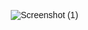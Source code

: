 
![Screenshot (1)](https://github.com/user-attachments/assets/88704af6-ca74-4fa6-95c0-59702e353639)

<!DOCTYPE html>
<html lang="en">
<head>
    <meta charset="UTF-8">
    <meta name="viewport" content="width=device-width, initial-scale=1.0">
    <meta name="description" content="Maverick Education - A platform to be trained as Maverick">
    <meta name="keywords" content="Maverick, Education, Training">
    <title>Maverick Education</title>
    <style>
        * {
            margin: 0;
            padding: 0;
            box-sizing: border-box;
            font-family: Arial, sans-serif;
        }

        body {
            line-height: 1.6;
        }

        /* Header Styles */
        header {
            background-color:rgba(39, 23, 104, 0.764);
            color: rgb(8, 8, 8);
            text-align: center;
            padding: 2rem;
        }

        .logo-container {
            display: flex;
            align-items: center;
            justify-content: center;
            gap: 1rem;
            max-width: 1200px;
            margin: 0 auto;
        }

        .logo {
            max-width: 80px;
            height: auto;
        }

        .header-text {
            text-align: middle;
        }

        /* Navigation Styles */
        nav {
            background-color: #080808;
            padding: 1rem;
        }

        nav ul {
            list-style: none;
            display: flex;
            justify-content: center;
            gap: 2rem;
        }

        nav a {
            color: white;
            text-decoration: none;
        }

        nav a:hover {
            color: #ff9900;
        }

        /* Main Content Styles */
        .container {
            max-width: 1200px;
            margin: 0 auto;
            padding: 2rem;
            display: flex;
            gap: 2rem;
        }

        main {
            flex: 3;
        }

        aside {
            flex: 1;
            background-color: #f4f4f4;
            padding: 1rem;
        }

        /* Article Styles */
        article {
            margin-bottom: 2rem;
            padding: 1rem;
            border-bottom: 1px solid #ddd;
        }

        /* Footer Styles */
        footer {
            background-color: #030303;
            color: white;
            text-align: center;
            padding: 1rem;
            position: fixed;
            bottom: 0;
            width: 100%;
        }

        /* Responsive Design */
        @media (max-width: 768px) {
            .container {
                flex-direction: column;
            }
        }
    </style>
</head>
<body>
    <header>
        <div class="logo-container">
            <img src="logo.png" alt="Maverick Education Logo" class="logo">
            <div class="header-text">
                <h1>MAVERICK EDUCATION CAMP</h1>
                <p><u>[A platform to train and become Maverick,"Marksman & Leaders"]</u></p>
            </div>
        </div>
    </header>

    <nav>
        <ul>
            <li><a href="#home">Home</a></li>
            <li><a href="about.html">About</a></li>
            <li><a href="#services">Services</a></li>
            <li><a href="#contact">Contact</a></li>
        </ul>
    </nav>

    <div class="container">
        <main>
            <article>
                <h2>Welcome to Our CAMP</h2>
                <p>A warm greetings to our viewers, and warm welcome.</p>
            </article>

            <article>
                <h2>Latest News</h2>
                <p>Ut enim ad minim veniam, quis nostrud exercitation ullamco laboris nisi ut aliquip ex ea commodo consequat.</p>
            </article>
        </main>

        <aside>
            <h3>Sidebar</h3>
            <ul>
                <li>Latest Updates</li>
                <li>Archives</li>
                <li>Social Media</li>
            </ul>
        </aside>
    </div>

    <footer>
        <p>&copy; 2025 Maverick Education Camp. All rights reserved.</p>
    </footer>
</body>
</html>
